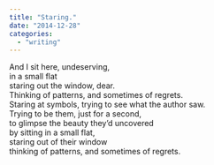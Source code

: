 ```yaml
---
title: "Staring."
date: "2014-12-28"
categories: 
  - "writing"
---
```


And I sit here, undeserving,  
in a small flat  
staring out the window, dear.  
Thinking of patterns, and sometimes of regrets.  
Staring at symbols, trying to see what the author saw.  
Trying to be them, just for a second,  
to glimpse the beauty they’d uncovered  
by sitting in a small flat,  
staring out of their window  
thinking of patterns, and sometimes of regrets.
